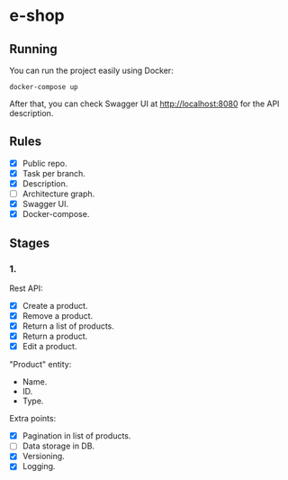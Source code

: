 # e-shop
## Running
You can run the project easily using Docker:
```shell script
docker-compose up
```

After that, you can check Swagger UI at <http://localhost:8080> for the API description.

## Rules
- [x] Public repo.
- [x] Task per branch.
- [x] Description.
- [ ] Architecture graph.
- [x] Swagger UI.
- [x] Docker-compose.

## Stages
### 1.
Rest API:
- [x] Create a product.
- [x] Remove a product.
- [x] Return a list of products.
- [x] Return a product.
- [x] Edit a product.

"Product" entity:
* Name.
* ID.
* Type.

Extra points:
- [x] Pagination in list of products.
- [ ] Data storage in DB.
- [x] Versioning.
- [x] Logging.
